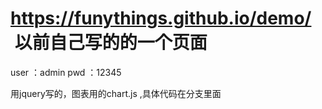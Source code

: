 # https://funythings.github.io/demo/  以前自己写的的一个页面
user ：admin
pwd ：12345

用jquery写的，图表用的chart.js ,具体代码在分支里面
